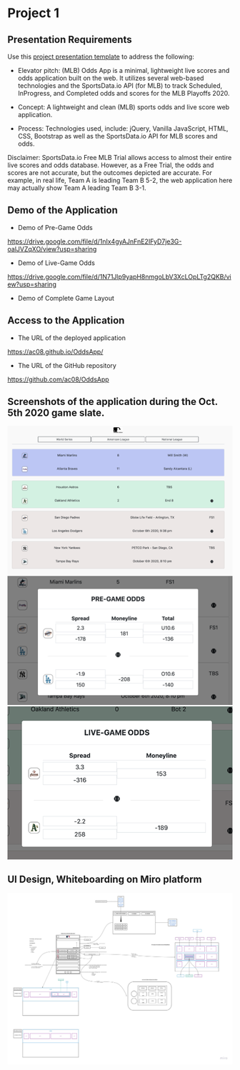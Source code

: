 # Project 1

## Presentation Requirements

Use this [project presentation template](https://docs.google.com/presentation/d/1_u8TKy5zW5UlrVQVnyDEZ0unGI2tjQPDEpA0FNuBKAw/edit?usp=sharing) to address the following: 

* Elevator pitch: (MLB) Odds App is a minimal, lightweight live scores and odds application built on the web. It utilizes several web-based technologies and the SportsData.io API (for MLB) to track Scheduled, InProgress, and Completed odds and scores for the MLB Playoffs 2020. 

* Concept: A lightweight and clean (MLB) sports odds and live score web application.

* Process: Technologies used, include: jQuery, Vanilla JavaScript, HTML, CSS, Bootstrap as well as the SportsData.io API for MLB scores and odds. 

Disclaimer: SportsData.io Free MLB Trial allows access to almost their entire live scores and odds database. However, as a Free Trial, the odds and scores are not accurate, but the outcomes depicted are accurate. For example, in real life, Team A is leading Team B 5-2, the web application here may actually show Team A leading Team B 3-1. 

## Demo of the Application

* Demo of Pre-Game Odds

https://drive.google.com/file/d/1nIx4gyAJnFnE2IFyD7je3G-oalJVZqXO/view?usp=sharing

* Demo of Live-Game Odds

https://drive.google.com/file/d/1N71Jlp9yapH8nmgoLbV3XcLOpLTg2QKB/view?usp=sharing

* Demo of Complete Game Layout



## Access to the Application

* The URL of the deployed application

https://ac08.github.io/OddsApp/


* The URL of the GitHub repository

https://github.com/ac08/OddsApp


## Screenshots of the application during the Oct. 5th 2020 game slate.

<!-- Game Slate - Completed (Blue), InProgress (Green), Scheduled (Grey) -->
<img src="assets/imgs/GameSlate.png" alt="gameslate">

<!-- PreGame Odds Modal -->
<img src="assets/imgs/PreGame Odds Modal.png" alt="pregame">

<!-- LiveGame Odds Modal -->
<img src="assets/imgs/LiveGame Odds Modal.png" alt="livegame">


## UI Design, Whiteboarding on Miro platform

<img src="assets/whiteboard/OddsApp Whiteboarding.pdf" alt="whiteboard">
